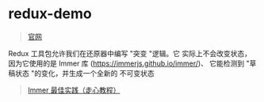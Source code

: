 # redux-demo

> [官网](https://redux.js.org/)

Redux 工具包允许我们在还原器中编写 "突变 "逻辑。它
实际上不会改变状态，因为它使用的是 Immer 库 (https://immerjs.github.io/immer/)、
它能检测到 "草稿状态 "的变化，并生成一个全新的
不可变状态

> [Immer 最佳实践（走心教程）](https://juejin.cn/post/7157745748832944141)
